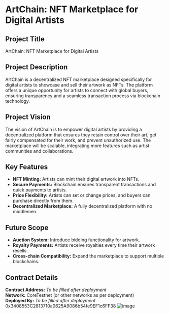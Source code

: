 # ArtChain: NFT Marketplace for Digital Artists

## Project Title
ArtChain: NFT Marketplace for Digital Artists

## Project Description
ArtChain is a decentralized NFT marketplace designed specifically for digital artists to showcase and sell their artwork as NFTs. The platform offers a unique opportunity for artists to connect with global buyers, ensuring transparency and a seamless transaction process via blockchain technology.

## Project Vision
The vision of ArtChain is to empower digital artists by providing a decentralized platform that ensures they retain control over their art, get fairly compensated for their work, and prevent unauthorized use. The marketplace will be scalable, integrating more features such as artist communities and collaborations.

## Key Features
- **NFT Minting:** Artists can mint their digital artwork into NFTs.
- **Secure Payments:** Blockchain ensures transparent transactions and quick payments to artists.
- **Price Flexibility:** Artists can set or change prices, and buyers can purchase directly from them.
- **Decentralized Marketplace:** A fully decentralized platform with no middlemen.

## Future Scope
- **Auction System:** Introduce bidding functionality for artwork.
- **Royalty Payments:** Artists receive royalties every time their artwork resells.
- **Cross-chain Compatibility:** Expand the marketplace to support multiple blockchains.

## Contract Details
**Contract Address:** _To be filled after deployment_  
**Network:** CoreTestnet (or other networks as per deployment)  
**Deployed By:** _To be filled after deployment_
0x3408553C2813710a0625A9086b54fe9EF1c6FF38
![image](https://github.com/user-attachments/assets/e3c394ad-8dda-4510-a2ec-c158836371c6)
